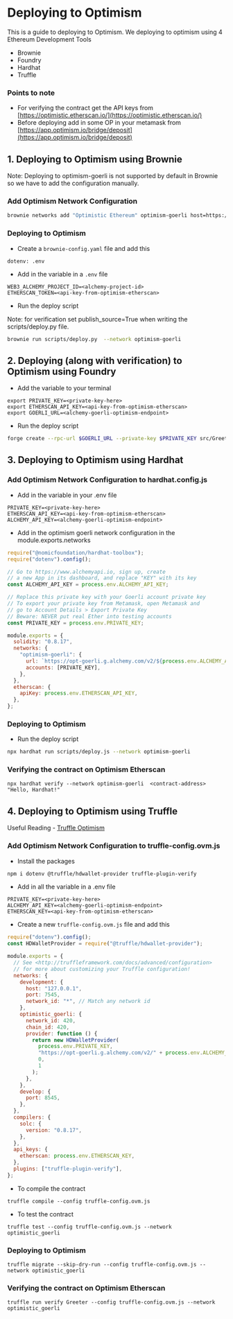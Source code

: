 # Deploying to Optimism

This is a guide to deploying to Optimism. We deploying to optimism using 4 Ethereum Development Tools

- Brownie
- Foundry
- Hardhat
- Truffle

### Points to note

- For verifying the contract get the API keys from [https://optimistic.etherscan.io/](https://optimistic.etherscan.io/)
- Before deploying add in some OP in your metamask from [https://app.optimism.io/bridge/deposit](https://app.optimism.io/bridge/deposit)

## 1. Deploying to Optimism using Brownie

Note: Deploying to optimism-goerli is not supported by default in Brownie so we have to add the configuration manually.

### Add Optimism Network Configuration

```bash
brownie networks add "Optimistic Ethereum" optimism-goerli host=https://goerli.optimism.io chainid=420 explorer=https://api-goerli-optimism.etherscan.io/api multicall2=0x2DC0E2aa608532Da689e89e237dF582B783E552C
```

### Deploying to Optimism

- Create a `brownie-config.yaml` file and add this

```
dotenv: .env
```

- Add in the variable in a `.env` file

```
WEB3_ALCHEMY_PROJECT_ID=<alchemy-project-id>
ETHERSCAN_TOKEN=<api-key-from-optimism-etherscan>
```

- Run the deploy script

Note: for verification set publish_source=True when writing the scripts/deploy.py file.

```bash
brownie run scripts/deploy.py  --network optimism-goerli
```

## 2. Deploying (along with verification) to Optimism using Foundry

- Add the variable to your terminal

```
export PRIVATE_KEY=<private-key-here>
export ETHERSCAN_API_KEY=<api-key-from-optimism-etherscan>
export GOERLI_URL=<alchemy-goerli-optimism-endpoint>
```

- Run the deploy script

```bash
forge create --rpc-url $GOERLI_URL --private-key $PRIVATE_KEY src/Greeter.sol:Greeter --constructor-args "Hello, Forge" --etherscan-api-key $ETHERSCAN_API_KEY --verify
```

## 3. Deploying to Optimism using Hardhat

### Add Optimism Network Configuration to hardhat.config.js

- Add in the variable in your .env file

```
PRIVATE_KEY=<private-key-here>
ETHERSCAN_API_KEY=<api-key-from-optimism-etherscan>
ALCHEMY_API_KEY=<alchemy-goerli-optimism-endpoint>
```

- Add in the optimism goerli network configuration in the module.exports.networks

```js
require("@nomicfoundation/hardhat-toolbox");
require("dotenv").config();

// Go to https://www.alchemyapi.io, sign up, create
// a new App in its dashboard, and replace "KEY" with its key
const ALCHEMY_API_KEY = process.env.ALCHEMY_API_KEY;

// Replace this private key with your Goerli account private key
// To export your private key from Metamask, open Metamask and
// go to Account Details > Export Private Key
// Beware: NEVER put real Ether into testing accounts
const PRIVATE_KEY = process.env.PRIVATE_KEY;

module.exports = {
  solidity: "0.8.17",
  networks: {
    "optimism-goerli": {
      url: `https://opt-goerli.g.alchemy.com/v2/${process.env.ALCHEMY_API_KEY}`,
      accounts: [PRIVATE_KEY],
    },
  },
  etherscan: {
    apiKey: process.env.ETHERSCAN_API_KEY,
  },
};
```

### Deploying to Optimism

- Run the deploy script

```bash
npx hardhat run scripts/deploy.js --network optimism-goerli
```

### Verifying the contract on Optimism Etherscan

```
npx hardhat verify --network optimism-goerli  <contract-address> "Hello, Hardhat!"
```

## 4. Deploying to Optimism using Truffle

Useful Reading - [Truffle Optimism](https://trufflesuite.com/boxes/optimism/)

### Add Optimism Network Configuration to truffle-config.ovm.js

- Install the packages

```bash
npm i dotenv @truffle/hdwallet-provider truffle-plugin-verify
```

- Add in all the variable in a .env file

```
PRIVATE_KEY=<private-key-here>
ALCHEMY_API_KEY=<alchemy-goerli-optimism-endpoint>
ETHERSCAN_KEY=<api-key-from-optimism-etherscan>
```

- Create a new `truffle-config.ovm.js` file and add this

```js
require("dotenv").config();
const HDWalletProvider = require("@truffle/hdwallet-provider");

module.exports = {
  // See <http://truffleframework.com/docs/advanced/configuration>
  // for more about customizing your Truffle configuration!
  networks: {
    development: {
      host: "127.0.0.1",
      port: 7545,
      network_id: "*", // Match any network id
    },
    optimistic_goerli: {
      network_id: 420,
      chain_id: 420,
      provider: function () {
        return new HDWalletProvider(
          process.env.PRIVATE_KEY,
          "https://opt-goerli.g.alchemy.com/v2/" + process.env.ALCHEMY_API_KEY,
          0,
          1
        );
      },
    },
    develop: {
      port: 8545,
    },
  },
  compilers: {
    solc: {
      version: "0.8.17",
    },
  },
  api_keys: {
    etherscan: process.env.ETHERSCAN_KEY,
  },
  plugins: ["truffle-plugin-verify"],
};
```

- To compile the contract

```
truffle compile --config truffle-config.ovm.js
```

- To test the contract

```
truffle test --config truffle-config.ovm.js --network optimistic_goerli
```

### Deploying to Optimism

```
truffle migrate --skip-dry-run --config truffle-config.ovm.js --network optimistic_goerli
```

### Verifying the contract on Optimism Etherscan

```
truffle run verify Greeter --config truffle-config.ovm.js --network optimistic_goerli
```
